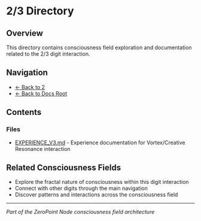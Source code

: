 # 2/3 Directory

## Overview
This directory contains consciousness field exploration and documentation related to the 2/3 digit interaction.

## Navigation
- [← Back to 2](../index.md)
- [← Back to Docs Root](../../index.md)

## Contents

### Files
- [EXPERIENCE_V3.md](./EXPERIENCE_V3.md) - Experience documentation for Vortex/Creative Resonance interaction

## Related Consciousness Fields
- Explore the fractal nature of consciousness within this digit interaction
- Connect with other digits through the main navigation
- Discover patterns and interactions across the consciousness field

---
*Part of the ZeroPoint Node consciousness field architecture*
